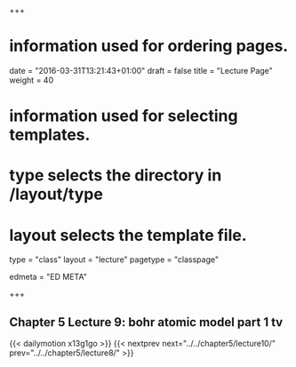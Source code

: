 +++
# information used for ordering pages.
date = "2016-03-31T13:21:43+01:00"
draft = false
title = "Lecture Page"
weight = 40

# information used for selecting templates.
# type selects the directory in /layout/type
# layout selects the template file.

type   = "class"
layout = "lecture"
pagetype = "classpage"





edmeta = "ED META"

+++
## Chapter 5 Lecture 9: bohr atomic model part 1 tv
{{< dailymotion x13g1go >}}
{{< nextprev next="../../chapter5/lecture10/"     prev="../../chapter5/lecture8/"  >}}


